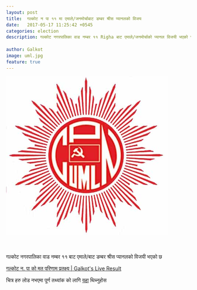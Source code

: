 ```yaml
---
layout: post
title:  गल्कोट न पा ११ मा एमाले/जनमोर्चाबाट डम्बर श्रीस प्यानलको विजय 
date:   2017-05-17 11:25:42 +0545
categories: election
description: गल्कोट नगरपालिका वाड नम्बर ११ Righa बाट एमाले/जनमोर्चाको प्यानल विजयी भएको छ  ...| Galkot Municipality News, FM, Khabar, Information, Election, Local UML

author: Galkot
image: uml.jpg
feature: true
---
```


<img src="uml.jpg" alt="sd">
<br>


<br><br>
गल्कोट नगरपालिका वाड नम्बर ११ बाट एमाले/बाट डम्बर श्रीस प्यानलको विजयी भएको छ 

<a href="/election"> गल्कोट न. पा को मत परिणाम प्रतक्ष्य | Galkot's Live Result</a>

चित्र हरु लोड नभएमा पूर्ण तथ्यांक को लागि <a href="/election">यहा</a> थिच्नुहोस  



<br>

